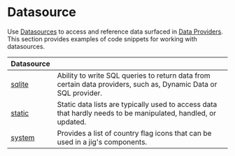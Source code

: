 # Datasource

Use [Datasources](#) to access and reference data surfaced in [Data Providers](<./Data Providers.md>). This section provides examples of code snippets for working with datasources.

| **Datasource**                   |                                                                                                                 |
| -------------------------------- | --------------------------------------------------------------------------------------------------------------- |
| [sqlite](./Datasource/sqlite.md) | Ability to write SQL queries to return data from certain data providers, such as, Dynamic Data or SQL provider. |
| [static](./Datasource/static.md) | Static data lists are typically used to access data that hardly needs to be manipulated, handled, or updated.   |
| [system](./Datasource/system.md) | Provides a list of country flag icons that can be used in a jig's components.                                   |

